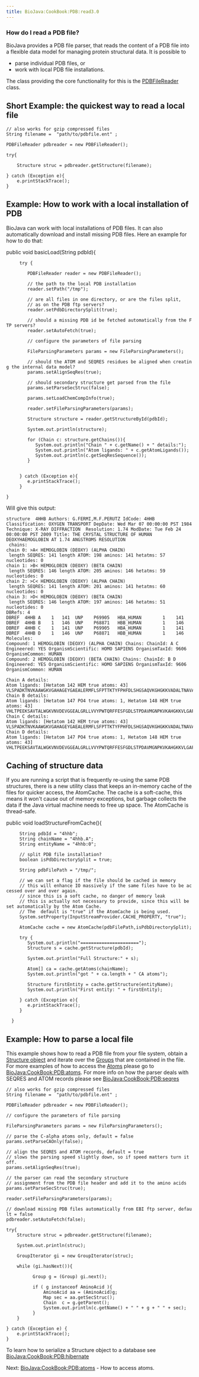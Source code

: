 ```yaml
---
title: BioJava:CookBook:PDB:read3.0
---
```


### How do I read a PDB file?

BioJava provides a PDB file parser, that reads the content of a PDB file
into a flexible data model for managing protein structural data. It is
possible to

-   parse individual PDB files, or
-   work with local PDB file installations.

The class providing the core functionality for this is the
[PDBFileReader](http://www.biojava.org/docs/api/index.html?org/biojava/bio/structure/io/PDBFileReader.html)
class.

Short Example: the quickest way to read a local file
----------------------------------------------------

<java>

`// also works for gzip compressed files`  
`String filename =  "path/to/pdbfile.ent" ;`  
  
`PDBFileReader pdbreader = new PDBFileReader();`

`try{`

`    Structure struc = pdbreader.getStructure(filename);`  
`    `  
`} catch (Exception e){`  
`    e.printStackTrace();`  
`}`

</java>

Example: How to work with a local installation of PDB
-----------------------------------------------------

BioJava can work with local installations of PDB files. It can also
automatically download and install missing PDB files. Here an example
for how to do that:

<java>

public void basicLoad(String pdbId){

`     try {`

`        PDBFileReader reader = new PDBFileReader();`

`        // the path to the local PDB installation`  
`        reader.setPath("/tmp");`

`        // are all files in one directory, or are the files split,`  
`        // as on the PDB ftp servers?`  
`        reader.setPdbDirectorySplit(true);`

`        // should a missing PDB id be fetched automatically from the FTP servers?`  
`        reader.setAutoFetch(true);`

`        // configure the parameters of file parsing`  
`        `  
`        FileParsingParameters params = new FileParsingParameters();`  
`        `  
`        // should the ATOM and SEQRES residues be aligned when creating the internal data model?`  
`        params.setAlignSeqRes(true);`

`        // should secondary structure get parsed from the file`  
`        params.setParseSecStruc(false);`

`        params.setLoadChemCompInfo(true);`  
`        `  
`        reader.setFileParsingParameters(params);`  
`        `  
`        Structure structure = reader.getStructureById(pdbId);`  
`        `  
`        System.out.println(structure);`  
`        `  
`        for (Chain c: structure.getChains()){`  
`           System.out.println("Chain " + c.getName() + " details:");`  
`           System.out.println("Atom ligands: " + c.getAtomLigands());`  
`           System.out.println(c.getSeqResSequence());`  
`        }`  
`        `

`     } catch (Exception e){`  
`        e.printStackTrace();`  
`     }`

`}`

</java>

Will give this output:

    structure  4HHB Authors: G.FERMI,M.F.PERUTZ IdCode: 4HHB Classification: OXYGEN TRANSPORT DepDate: Wed Mar 07 00:00:00 PST 1984 Technique: X-RAY DIFFRACTION  Resolution: 1.74 ModDate: Tue Feb 24 00:00:00 PST 2009 Title: THE CRYSTAL STRUCTURE OF HUMAN DEOXYHAEMOGLOBIN AT 1.74 ANGSTROMS RESOLUTION 
     chains:
    chain 0: >A< HEMOGLOBIN (DEOXY) (ALPHA CHAIN)
     length SEQRES: 141 length ATOM: 198 aminos: 141 hetatms: 57 nucleotides: 0
    chain 1: >B< HEMOGLOBIN (DEOXY) (BETA CHAIN)
     length SEQRES: 146 length ATOM: 205 aminos: 146 hetatms: 59 nucleotides: 0
    chain 2: >C< HEMOGLOBIN (DEOXY) (ALPHA CHAIN)
     length SEQRES: 141 length ATOM: 201 aminos: 141 hetatms: 60 nucleotides: 0
    chain 3: >D< HEMOGLOBIN (DEOXY) (BETA CHAIN)
     length SEQRES: 146 length ATOM: 197 aminos: 146 hetatms: 51 nucleotides: 0
    DBRefs: 4
    DBREF  4HHB A    1   141  UNP    P69905   HBA_HUMAN        1    141
    DBREF  4HHB B    1   146  UNP    P68871   HBB_HUMAN        1    146
    DBREF  4HHB C    1   141  UNP    P69905   HBA_HUMAN        1    141
    DBREF  4HHB D    1   146  UNP    P68871   HBB_HUMAN        1    146
    Molecules: 
    Compound: 1 HEMOGLOBIN (DEOXY) (ALPHA CHAIN) Chains: ChainId: A C Engineered: YES OrganismScientific: HOMO SAPIENS OrganismTaxId: 9606 OrganismCommon: HUMAN 
    Compound: 2 HEMOGLOBIN (DEOXY) (BETA CHAIN) Chains: ChainId: B D Engineered: YES OrganismScientific: HOMO SAPIENS OrganismTaxId: 9606 OrganismCommon: HUMAN 

    Chain A details:
    Atom ligands: [Hetatom 142 HEM true atoms: 43]
    VLSPADKTNVKAAWGKVGAHAGEYGAEALERMFLSFPTTKTYFPHFDLSHGSAQVKGHGKKVADALTNAVAHVDDMPNALSALSDLHAHKLRVDPVNFKLLSHCLLVTLAAHLPAEFTPAVHASLDKFLASVSTVLTSKYR
    Chain B details:
    Atom ligands: [Hetatom 147 PO4 true atoms: 1, Hetatom 148 HEM true atoms: 43]
    VHLTPEEKSAVTALWGKVNVDEVGGEALGRLLVVYPWTQRFFESFGDLSTPDAVMGNPKVKAHGKKVLGAFSDGLAHLDNLKGTFATLSELHCDKLHVDPENFRLLGNVLVCVLAHHFGKEFTPPVQAAYQKVVAGVANALAHKYH
    Chain C details:
    Atom ligands: [Hetatom 142 HEM true atoms: 43]
    VLSPADKTNVKAAWGKVGAHAGEYGAEALERMFLSFPTTKTYFPHFDLSHGSAQVKGHGKKVADALTNAVAHVDDMPNALSALSDLHAHKLRVDPVNFKLLSHCLLVTLAAHLPAEFTPAVHASLDKFLASVSTVLTSKYR
    Chain D details:
    Atom ligands: [Hetatom 147 PO4 true atoms: 1, Hetatom 148 HEM true atoms: 43]
    VHLTPEEKSAVTALWGKVNVDEVGGEALGRLLVVYPWTQRFFESFGDLSTPDAVMGNPKVKAHGKKVLGAFSDGLAHLDNLKGTFATLSELHCDKLHVDPENFRLLGNVLVCVLAHHFGKEFTPPVQAAYQKVVAGVANALAHKYH

Caching of structure data
-------------------------

If you are running a script that is frequently re-using the same PDB
structures, there is a new utility class that keeps an in-memory cache
of the files for quicker access, the AtomCache. The cache is a
soft-cache, this means it won't cause out of memory exceptions, but
garbage collects the data if the Java virtual machine needs to free up
space. The AtomCache is thread-safe.

<java> public void loadStructureFromCache(){

`     String pdbId = "4hhb";`  
`     String chainName = "4hhb.A";`  
`     String entityName = "4hhb:0";`

`     // split PDB file installation?`  
`     boolean isPdbDirectorySplit = true;`

`     String pdbFilePath = "/tmp/";`

`     // we can set a flag if the file should be cached in memory`  
`     // this will enhance IO massively if the same files have to be accessed over and over again.`  
`     // since this is a soft cache, no danger of memory leak`  
`     // this is actually not necessary to provide, since this will be set automatically by the Atom Cache.  `  
`     // The  default is "true" if the AtomCache is being used.`  
`     System.setProperty(InputStreamProvider.CACHE_PROPERTY, "true");`

`     AtomCache cache = new AtomCache(pdbFilePath,isPdbDirectorySplit);`

`     try {`  
`        System.out.println("======================");`  
`        Structure s = cache.getStructure(pdbId);`

`        System.out.println("Full Structure:" + s);`

`        Atom[] ca = cache.getAtoms(chainName);`  
`        System.out.println("got " + ca.length + " CA atoms");`

`        Structure firstEntity = cache.getStructure(entityName);`  
`        System.out.println("First entity: " + firstEntity);`

`     } catch (Exception e){`  
`        e.printStackTrace();`  
`     }`

`  }`

</java>

Example: How to parse a local file
----------------------------------

This example shows how to read a PDB file from your file system, obtain
a [Structure
object](http://www.biojava.org/docs/api/org/biojava/bio/structure/Structure.html)
and iterate over the
[Groups](http://www.biojava.org/docs/api/org/biojava/bio/structure/Group.html)
that are contained in the file. For more examples of how to access the
[Atoms](http://www.biojava.org/docs/api/org/biojava/bio/structure/Atom.html)
please go to <BioJava:CookBook:PDB:atoms>. For more info on how the
parser deals with SEQRES and ATOM records please see
<BioJava:CookBook:PDB:seqres> <java>

`// also works for gzip compressed files`  
`String filename =  "path/to/pdbfile.ent" ;`  
  
`PDBFileReader pdbreader = new PDBFileReader();`

`// configure the parameters of file parsing`

`FileParsingParameters params = new FileParsingParameters();`

`// parse the C-alpha atoms only, default = false`  
`params.setParseCAOnly(false);`

`// align the SEQRES and ATOM records, default = true   `  
`// slows the parsing speed slightly down, so if speed matters turn it off.`  
`params.setAlignSeqRes(true);`

`// the parser can read the secondary structure`  
`// assignment from the PDB file header and add it to the amino acids`  
`params.setParseSecStruc(true);`  
`        `  
`reader.setFileParsingParameters(params);`

`// download missing PDB files automatically from EBI ftp server, default = false`  
`pdbreader.setAutoFetch(false);`

`try{`  
`    Structure struc = pdbreader.getStructure(filename);`  
`    `  
`    System.out.println(struc);`

`    GroupIterator gi = new GroupIterator(struc);`

`    while (gi.hasNext()){`

`          Group g = (Group) gi.next();`  
`         `  
`          if ( g instanceof AminoAcid ){`  
`              AminoAcid aa = (AminoAcid)g;`  
`              Map sec = aa.getSecStruc();`  
`              Chain  c = g.getParent();`  
`              System.out.println(c.getName() + " " + g + " " + sec);`  
`          }                `  
`    }`

`} catch (Exception e) {`  
`    e.printStackTrace();`  
`}`

</java>

To learn how to serialize a Structure object to a database see
<BioJava:CookBook:PDB:hibernate>

Next: <BioJava:CookBook:PDB:atoms> - How to access atoms.
